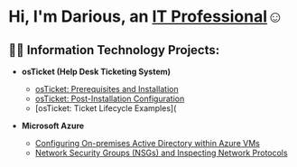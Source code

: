 
<h1>Hi, I'm Darious, an <a href="https://linkedin.com/in/Josh">IT Professional</a>☺</h1>

<h2>👨‍💻 Information Technology Projects:</h2>

- <b>osTicket (Help Desk Ticketing System)</b>
  - [osTicket: Prerequisites and Installation](https://github.com/dariousharris/osticket-prereqs)
  - [osTicket: Post-Installation Configuration](https://github.com/dariousharris/post-install-config)
  - [osTicket: Ticket Lifecycle Examples](
  
- <b>Microsoft Azure</b>
  - [Configuring On-premises Active Directory within Azure VMs](https://github.com/dariousharris/configure-ad)
  - [Network Security Groups (NSGs) and Inspecting Network Protocols](https://github.com/dariousharris/azure-network-protocols)

